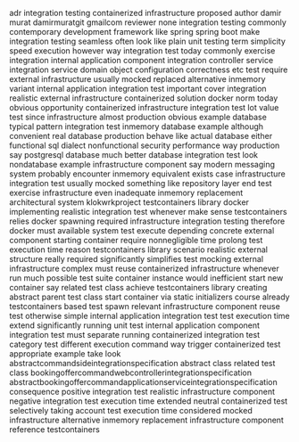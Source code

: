 adr integration testing containerized infrastructure proposed author damir murat damirmuratgit gmailcom reviewer none integration testing commonly contemporary development framework like spring spring boot make integration testing seamless often look like plain unit testing term simplicity speed execution however way integration test today commonly exercise integration internal application component integration controller service integration service domain object configuration correctness etc test require external infrastructure usually mocked replaced alternative inmemory variant internal application integration test important cover integration realistic external infrastructure containerized solution docker norm today obvious opportunity containerized infrastructure integration test lot value test since infrastructure almost production obvious example database typical pattern integration test inmemory database example although convenient real database production behave like actual database either functional sql dialect nonfunctional security performance way production say postgresql database much better database integration test look nondatabase example infrastructure component say modern messaging system probably encounter inmemory equivalent exists case infrastructure integration test usually mocked something like repository layer end test exercise infrastructure even inadequate inmemory replacement architectural system klokwrkproject testcontainers library docker implementing realistic integration test whenever make sense testcontainers relies docker spawning required infrastructure integration testing therefore docker must available system test execute depending concrete external component starting container require nonnegligible time prolong test execution time reason testcontainers library scenario realistic external structure really required significantly simplifies test mocking external infrastructure complex must reuse containerized infrastructure whenever run much possible test suite container instance would inefficient start new container say related test class achieve testcontainers library creating abstract parent test class start container via static initializers course already testcontainers based test spawn relevant infrastructure component reuse test otherwise simple internal application integration test test execution time extend significantly running unit test internal application component integration test must separate running containerized integration test category test different execution command way trigger containerized test appropriate example take look abstractcommandsideintegrationspecification abstract class related test class bookingoffercommandwebcontrollerintegrationspecification abstractbookingoffercommandapplicationserviceintegrationspecification consequence positive integration test realistic infrastructure component negative integration test execution time extended neutral containerized test selectively taking account test execution time considered mocked infrastructure alternative inmemory replacement infrastructure component reference testcontainers